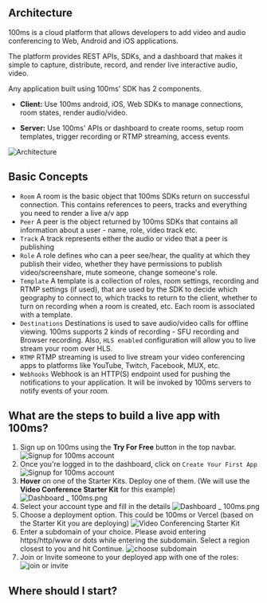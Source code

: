## Architecture

100ms is a cloud platform that allows developers to add video and audio conferencing to Web, Android and iOS applications.

The platform provides REST APIs, SDKs, and a dashboard that makes it simple to capture, distribute, record, and render live interactive audio, video.

Any application built using 100ms' SDK has 2 components.

-   **Client:** Use 100ms android, iOS, Web SDKs to manage connections, room states, render audio/video.

-   **Server:** Use 100ms' APIs or dashboard to create rooms, setup room templates, trigger recording or RTMP streaming, access events.

![Architecture](/docs/docs/v2/arch.png)

## Basic Concepts

-   `Room` A room is the basic object that 100ms SDKs return on successful connection. This contains references to peers, tracks and everything you need to render a live a/v app
-   `Peer` A peer is the object returned by 100ms SDKs that contains all information about a user - name, role, video track etc.
-   `Track` A track represents either the audio or video that a peer is publishing
-   `Role` A role defines who can a peer see/hear, the quality at which they publish their video, whether they have permissions to publish video/screenshare, mute someone, change someone's role.
-   `Template` A template is a collection of roles, room settings, recording and RTMP settings (if used), that are used by the SDK to decide which geography to connect to, which tracks to return to the client, whether to turn on recording when a room is created, etc. Each room is associated with a template.
-   `Destinations` Destinations is used to save audio/video calls for offline viewing. 100ms supports 2 kinds of recording - SFU recording and Browser recording. Also, `HLS enabled` configuration will allow you to live stream your room over HLS. 
-   `RTMP` RTMP streaming is used to live stream your video conferencing apps to platforms like YouTube, Twitch, Facebook, MUX, etc.
-   `Webhooks` Webhook is an HTTP(S) endpoint used for pushing the notifications to your application. It will be invoked by 100ms servers to notify events of your room.

## What are the steps to build a live app with 100ms?
1. Sign up on 100ms using the **Try For Free** button in the top navbar.
    ![Signup for 100ms account](/docs/docs/v2/signup.png)
2. Once you're logged in to the dashboard, click on `Create Your First App`
    ![Signup for 100ms account](/docs/docs/v2/create-your-first-app.png)
3. **Hover** on one of the Starter Kits. Deploy one of them. (We will use the **Video Conference Starter Kit** for this example)
    ![Dashboard _ 100ms.png](/docs/docs/v2/select-starter-kit.png)
4. Select your account type and fill in the details
    ![Dashboard _ 100ms.png](/docs/docs/v2/personal-details.png)
5. Choose a deployment option. This could be 100ms or Vercel (based on the Starter Kit you are deploying)
    ![Video Conferencing Starter Kit](/docs/docs/v2/choose-your-deployment.png)
6. Enter a subdomain of your choice. Please avoid entering https/http/www or dots while entering the subdomain. Select a region closest to you and hit Continue. 
    ![choose subdomain](/docs/docs/v2/choose-subdomain.png)
7. Join or Invite someone to your deployed app with one of the roles: 
    ![join or invite](/docs/docs/v2/demo-your-app.png)

## Where should I start?
